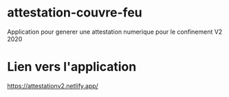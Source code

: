 # attestation-couvre-feu
Application pour generer une attestation numerique pour le confinement V2 2020
# Lien vers l'application
https://attestationv2.netlify.app/